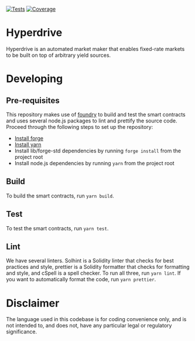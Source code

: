 [![Tests](https://github.com/element-fi/hyperdrive/actions/workflows/test.yml/badge.svg)](https://github.com/element-fi/hyperdrive/actions/workflows/test.yml)
[![Coverage](https://coveralls.io/repos/github/element-fi/hyperdrive/badge.svg?branch=main&t=US78Aq&kill_cache=1&service=github)](https://coveralls.io/github/element-fi/hyperdrive?branch=main)

# Hyperdrive

Hyperdrive is an automated market maker that enables fixed-rate markets to be
built on top of arbitrary yield sources.

# Developing

## Pre-requisites

This repository makes use of [foundry](https://github.com/foundry-rs/foundry) to
build and test the smart contracts and uses several node.js packages to lint and
prettify the source code. Proceed through the following steps to set up the repository:
- [Install forge](https://github.com/foundry-rs/foundry#installatio://github.com/foundry-rs/foundry#installation)
- [Install yarn](https://yarnpkg.com/getting-started/install)
- Install lib/forge-std dependencies by running `forge install` from the project root
- Install node.js dependencies by running `yarn` from the project root

## Build

To build the smart contracts, run `yarn build`.

## Test

To test the smart contracts, run `yarn test`.

## Lint

We have several linters. Solhint is a Solidity linter that checks for best
practices and style, prettier is a Solidity formatter that checks for formatting
and style, and cSpell is a spell checker. To run all three, run `yarn lint`.
If you want to automatically format the code, run `yarn prettier`.

# Disclaimer

The language used in this codebase is for coding convenience only, and is not
intended to, and does not, have any particular legal or regulatory significance.
